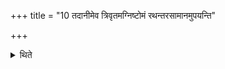 +++
title = "10 तदानीमेव त्रिवृतमग्निष्टोमं रथन्तरसामानमुपयन्ति"

+++

<details><summary>थिते</summary>

10. Then only they perform an Agniṣṭoma-sacrifice with nine-versed Stoma and the first Pr̥ṣṭha of it is sung on the Rathantara-sāman.  
</details>
